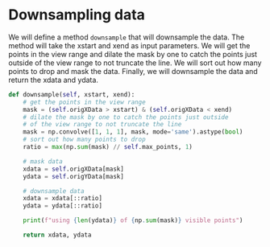 # Downsampling data

We will define a method `downsample` that will downsample the data. The method will take the xstart and xend as input parameters. We will get the points in the view range and dilate the mask by one to catch the points just outside of the view range to not truncate the line. We will sort out how many points to drop and mask the data. Finally, we will downsample the data and return the xdata and ydata.

```python
def downsample(self, xstart, xend):
    # get the points in the view range
    mask = (self.origXData > xstart) & (self.origXData < xend)
    # dilate the mask by one to catch the points just outside
    # of the view range to not truncate the line
    mask = np.convolve([1, 1, 1], mask, mode='same').astype(bool)
    # sort out how many points to drop
    ratio = max(np.sum(mask) // self.max_points, 1)

    # mask data
    xdata = self.origXData[mask]
    ydata = self.origYData[mask]

    # downsample data
    xdata = xdata[::ratio]
    ydata = ydata[::ratio]

    print(f"using {len(ydata)} of {np.sum(mask)} visible points")

    return xdata, ydata
```
